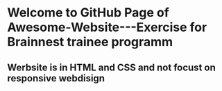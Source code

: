 # Welcome to GitHub Page of Awesome-Website---Exercise for Brainnest trainee programm
## Werbsite is in HTML and CSS and not focust on responsive webdisign 
